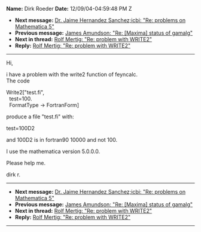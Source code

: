 **Name:** Dirk Roeder
**Date:** 12/09/04-04:59:48 PM Z

  - **Next message:** [Dr. Jaime Hernandez Sanchez;icbi: "Re: problems
    on Mathematica 5"](0248.html)
  - **Previous message:** [James Amundson: "Re: [Maxima] status
    of gamalg"](0246.html)
  - **Next in thread:** [Rolf Mertig: "Re: problem with
    WRITE2"](0254.html)
  - **Reply:** [Rolf Mertig: "Re: problem with WRITE2"](0254.html)

-----

Hi,  

i have a problem with the write2 function of feyncalc.  
The code  

Write2["test.fi",  
  test=100.  
  FormatType -\> FortranForm]  

produce a file "test.fi" with:  

test=100D2  

and 100D2 is in fortran90 10000 and not 100.  

I use the mathematica version 5.0.0.0.  

Please help me.  

dirk r.  

-----

  - **Next message:** [Dr. Jaime Hernandez Sanchez;icbi: "Re: problems
    on Mathematica 5"](0248.html)
  - **Previous message:** [James Amundson: "Re: [Maxima] status
    of gamalg"](0246.html)
  - **Next in thread:** [Rolf Mertig: "Re: problem with
    WRITE2"](0254.html)
  - **Reply:** [Rolf Mertig: "Re: problem with WRITE2"](0254.html)

-----

